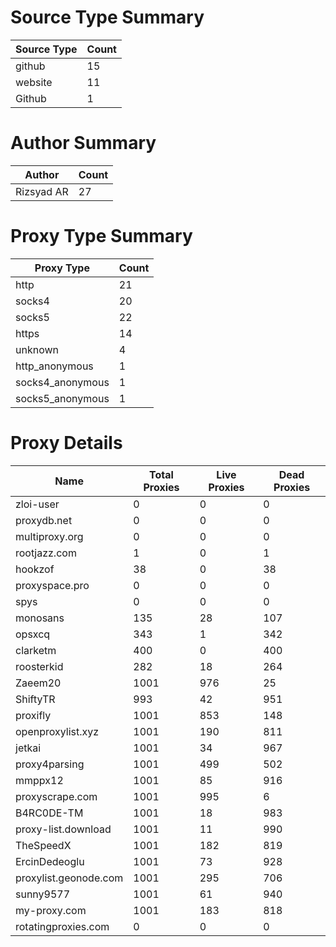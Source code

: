 # Source Type Summary

| Source Type | Count |
|-------------|-------|
| github | 15 |
| website | 11 |
| Github | 1 |


# Author Summary

| Author | Count |
|--------|-------|
| Rizsyad AR | 27 |


# Proxy Type Summary

| Proxy Type | Count |
|------------|-------|
| http | 21 |
| socks4 | 20 |
| socks5 | 22 |
| https | 14 |
| unknown | 4 |
| http_anonymous | 1 |
| socks4_anonymous | 1 |
| socks5_anonymous | 1 |


# Proxy Details

| Name | Total Proxies | Live Proxies | Dead Proxies |
|------|---------------|--------------|---------------|
| zloi-user | 0 | 0 | 0 |
| proxydb.net | 0 | 0 | 0 |
| multiproxy.org | 0 | 0 | 0 |
| rootjazz.com | 1 | 0 | 1 |
| hookzof | 38 | 0 | 38 |
| proxyspace.pro | 0 | 0 | 0 |
| spys | 0 | 0 | 0 |
| monosans | 135 | 28 | 107 |
| opsxcq | 343 | 1 | 342 |
| clarketm | 400 | 0 | 400 |
| roosterkid | 282 | 18 | 264 |
| Zaeem20 | 1001 | 976 | 25 |
| ShiftyTR | 993 | 42 | 951 |
| proxifly | 1001 | 853 | 148 |
| openproxylist.xyz | 1001 | 190 | 811 |
| jetkai | 1001 | 34 | 967 |
| proxy4parsing | 1001 | 499 | 502 |
| mmppx12 | 1001 | 85 | 916 |
| proxyscrape.com | 1001 | 995 | 6 |
| B4RC0DE-TM | 1001 | 18 | 983 |
| proxy-list.download | 1001 | 11 | 990 |
| TheSpeedX | 1001 | 182 | 819 |
| ErcinDedeoglu | 1001 | 73 | 928 |
| proxylist.geonode.com | 1001 | 295 | 706 |
| sunny9577 | 1001 | 61 | 940 |
| my-proxy.com | 1001 | 183 | 818 |
| rotatingproxies.com | 0 | 0 | 0 |
